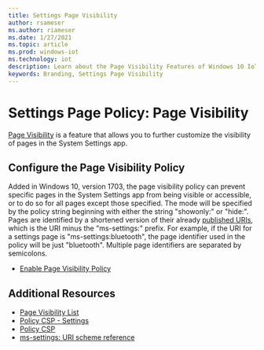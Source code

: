```yaml
---
title: Settings Page Visibility
author: rsameser
ms.author: riameser
ms.date: 1/27/2021
ms.topic: article
ms.prod: windows-iot
ms.technology: iot
description: Learn about the Page Visibility Features of Windows 10 IoT Enterprise.
keywords: Branding, Settings Page Visibility
---
```


# Settings Page Policy: Page Visibility
[Page Visibility](https://docs.microsoft.com/windows/client-management/mdm/policy-csp-settings#settings-pagevisibilitylist) is a feature that allows you to further customize the visibility of pages in the System Settings app.

## Configure the Page Visibility Policy
Added in Windows 10, version 1703, the page visibility policy can prevent specific pages in the System Settings app from being visible or accessible, or to do so for all pages except those specified. The mode will be specified by the policy string beginning with either the string "showonly:" or "hide:".  Pages are identified by a shortened version of their already [published URIs](https://docs.microsoft.com/en-us/windows/uwp/launch-resume/launch-settings-app#ms-settings-uri-scheme-reference), which is the URI minus the "ms-settings:" prefix. For example, if the URI for a settings page is "ms-settings:bluetooth", the page identifier used in the policy will be just "bluetooth". Multiple page identifiers are separated by semicolons.

* [Enable Page Visibility Policy](https://docs.microsoft.com/windows/client-management/mdm/policy-csp-settings#settings-pagevisibilitylist)


## Additional Resources
* [Page Visibility List](https://docs.microsoft.com/windows/client-management/mdm/policy-csp-settings#settings-pagevisibilitylist)
* [Policy CSP - Settings](https://docs.microsoft.com/windows/client-management/mdm/policy-csp-settings)
* [Policy CSP](https://docs.microsoft.com/windows/client-management/mdm/policy-configuration-service-provider)
* [ms-settings: URI scheme reference](https://docs.microsoft.com/en-us/windows/uwp/launch-resume/launch-settings-app#ms-settings-uri-scheme-reference)
